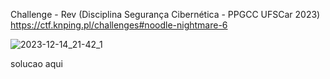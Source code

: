 Challenge - Rev (Disciplina Segurança Cibernética - PPGCC UFSCar 2023) 
https://ctf.knping.pl/challenges#noodle-nightmare-6

![2023-12-14_21-42_1](https://github.com/stnert/cybersec-rev-pres/assets/48295298/9c2397f2-9507-412d-b67a-e1ee2f7863e2)



solucao aqui
